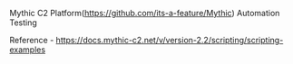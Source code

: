 Mythic C2 Platform(https://github.com/its-a-feature/Mythic) Automation Testing 

Reference - https://docs.mythic-c2.net/v/version-2.2/scripting/scripting-examples